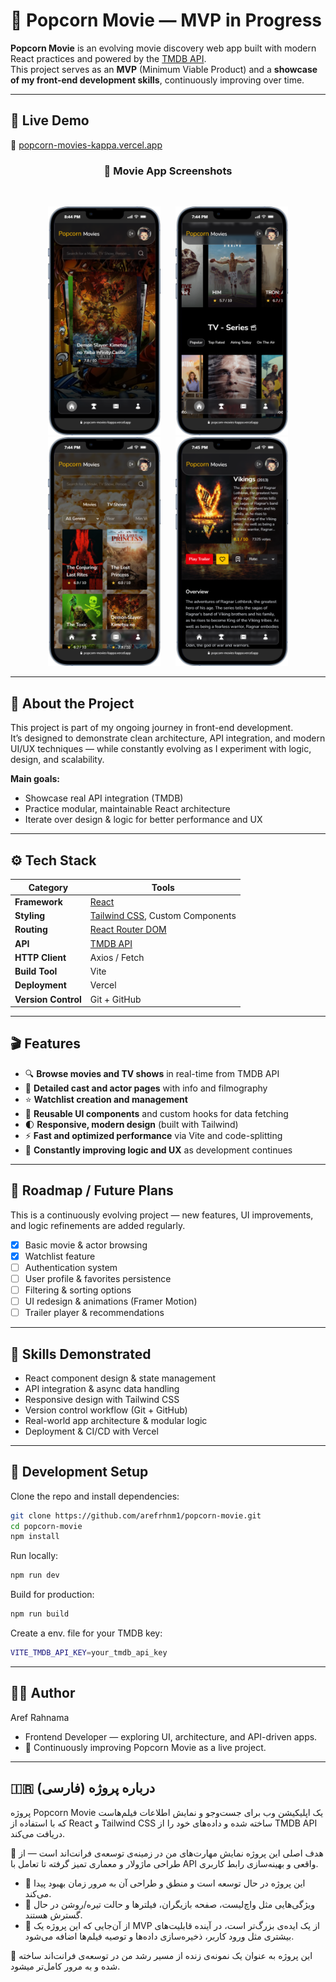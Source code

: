 # 🍿 Popcorn Movie — MVP in Progress

**Popcorn Movie** is an evolving movie discovery web app built with modern React practices and powered by the [TMDB API](https://www.themoviedb.org/documentation/api).  
This project serves as an **MVP** (Minimum Viable Product) and a **showcase of my front-end development skills**, continuously improving over time.

---

## 🚀 Live Demo
🔗 [popcorn-movies-kappa.vercel.app](https://popcorn-movies-kappa.vercel.app/)

<h3 align="center">📱 Movie App Screenshots</h3>

<br/>

<p align="center">
  <img src="src/assets/screen6.png" width="180" hspace="10"/>
  <img src="src/assets/screen5.png" width="180" hspace="10"/>
  <img src="src/assets/screen4.png" width="180" hspace="10"/>
  <img src="src/assets/screen3.png" width="180" hspace="10"/>
</p>

---

## 🧠 About the Project
This project is part of my ongoing journey in front-end development.  
It’s designed to demonstrate clean architecture, API integration, and modern UI/UX techniques — while constantly evolving as I experiment with logic, design, and scalability.

**Main goals:**
- Showcase real API integration (TMDB)
- Practice modular, maintainable React architecture
- Iterate over design & logic for better performance and UX

---

## ⚙️ Tech Stack

| Category | Tools |
|-----------|--------|
| **Framework** | [React](https://reactjs.org/) |
| **Styling** | [Tailwind CSS](https://tailwindcss.com/), Custom Components |
| **Routing** | [React Router DOM](https://reactrouter.com/) |
| **API** | [TMDB API](https://developer.themoviedb.org/docs) |
| **HTTP Client** | Axios / Fetch |
| **Build Tool** | Vite |
| **Deployment** | Vercel |
| **Version Control** | Git + GitHub |

---

## 🎬 Features
- 🔍 **Browse movies and TV shows** in real-time from TMDB API  
- 🧠 **Detailed cast and actor pages** with info and filmography  
- ⭐ **Watchlist creation and management**  
- 🧩 **Reusable UI components** and custom hooks for data fetching  
- 🌓 **Responsive, modern design** (built with Tailwind)  
- ⚡ **Fast and optimized performance** via Vite and code-splitting  
- 🔄 **Constantly improving logic and UX** as development continues  

---

## 📅 Roadmap / Future Plans
This is a continuously evolving project — new features, UI improvements, and logic refinements are added regularly.

- [x] Basic movie & actor browsing  
- [x] Watchlist feature  
- [ ] Authentication system  
- [ ] User profile & favorites persistence  
- [ ] Filtering & sorting options  
- [ ] UI redesign & animations (Framer Motion)  
- [ ] Trailer player & recommendations  

---

## 🧰 Skills Demonstrated
- React component design & state management  
- API integration & async data handling  
- Responsive design with Tailwind CSS  
- Version control workflow (Git + GitHub)  
- Real-world app architecture & modular logic  
- Deployment & CI/CD with Vercel  

---

## 🧪 Development Setup

Clone the repo and install dependencies:

```bash
git clone https://github.com/arefrhnm1/popcorn-movie.git
cd popcorn-movie
npm install
```
Run locally:

```bash
npm run dev
```
Build for production:
```bash
npm run build
```
Create a env. file for your TMDB key:
```bash
VITE_TMDB_API_KEY=your_tmdb_api_key
```

---

## 🧑‍💻 Author
Aref Rahnama
- Frontend Developer — exploring UI, architecture, and API-driven apps.
- 📍 Continuously improving Popcorn Movie as a live project.


 ---

 ## 🇮🇷 درباره پروژه (فارسی)

پروژه Popcorn Movie یک اپلیکیشن وب برای جست‌وجو و نمایش اطلاعات فیلم‌هاست که با استفاده از React و Tailwind CSS ساخته شده و داده‌های خود را از TMDB API دریافت می‌کند.

🎯 هدف اصلی این پروژه نمایش مهارت‌های من در زمینه‌ی توسعه‌ی فرانت‌اند است — از طراحی ماژولار و معماری تمیز گرفته تا تعامل با API واقعی و بهینه‌سازی رابط کاربری.

- 🔹 این پروژه در حال توسعه است و منطق و طراحی آن به مرور زمان بهبود پیدا می‌کند.
- 🔹 ویژگی‌هایی مثل واچ‌لیست، صفحه بازیگران، فیلترها و حالت تیره/روشن در حال گسترش هستند.
- 🔹 از آن‌جایی که این پروژه یک MVP از یک ایده‌ی بزرگ‌تر است، در آینده قابلیت‌های بیشتری مثل ورود کاربر، ذخیره‌سازی داده‌ها و توصیه فیلم‌ها اضافه می‌شود.

🧩 این پروژه به عنوان یک نمونه‌ی زنده از مسیر رشد من در توسعه‌ی فرانت‌اند ساخته شده و به مرور کامل‌تر میشود.
